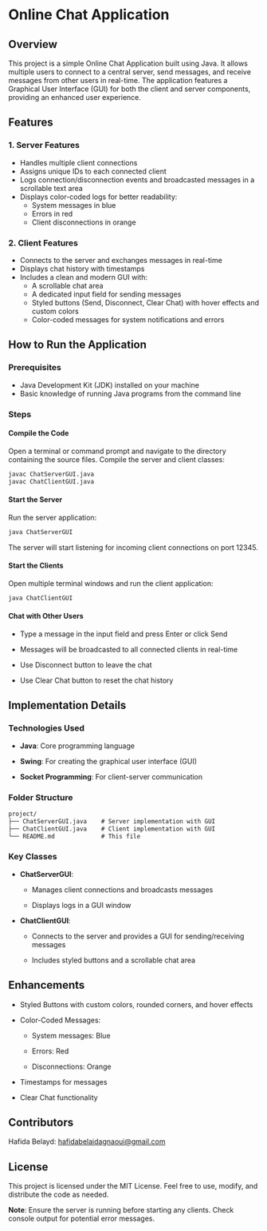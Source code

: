 # Online Chat Application

## Overview
This project is a simple Online Chat Application built using Java. It allows multiple users to connect to a central server, send messages, and receive messages from other users in real-time. The application features a Graphical User Interface (GUI) for both the client and server components, providing an enhanced user experience.

## Features

### 1. Server Features
- Handles multiple client connections
- Assigns unique IDs to each connected client
- Logs connection/disconnection events and broadcasted messages in a scrollable text area
- Displays color-coded logs for better readability:
  - System messages in blue
  - Errors in red
  - Client disconnections in orange

### 2. Client Features
- Connects to the server and exchanges messages in real-time
- Displays chat history with timestamps
- Includes a clean and modern GUI with:
  - A scrollable chat area
  - A dedicated input field for sending messages
  - Styled buttons (Send, Disconnect, Clear Chat) with hover effects and custom colors
  - Color-coded messages for system notifications and errors

## How to Run the Application

### Prerequisites
- Java Development Kit (JDK) installed on your machine
- Basic knowledge of running Java programs from the command line

### Steps

#### Compile the Code
Open a terminal or command prompt and navigate to the directory containing the source files. Compile the server and client classes:

```bash
javac ChatServerGUI.java
javac ChatClientGUI.java

```

#### Start the Server

Run the server application:

```bash
java ChatServerGUI

```


The server will start listening for incoming client connections on port 12345.

#### Start the Clients

Open multiple terminal windows and run the client application:

```bash
java ChatClientGUI

```


#### Chat with Other Users

*   Type a message in the input field and press Enter or click Send
    
*   Messages will be broadcasted to all connected clients in real-time
    
*   Use Disconnect button to leave the chat
    
*   Use Clear Chat button to reset the chat history
    

Implementation Details
----------------------

### Technologies Used

*   **Java**: Core programming language
    
*   **Swing**: For creating the graphical user interface (GUI)
    
*   **Socket Programming**: For client-server communication
    

### Folder Structure

```markdown
project/
├── ChatServerGUI.java    # Server implementation with GUI
├── ChatClientGUI.java    # Client implementation with GUI
└── README.md             # This file
```


### Key Classes

*   **ChatServerGUI**:
    
    *   Manages client connections and broadcasts messages
        
    *   Displays logs in a GUI window
        
*   **ChatClientGUI**:
    
    *   Connects to the server and provides a GUI for sending/receiving messages
        
    *   Includes styled buttons and a scrollable chat area
        

Enhancements
------------

*   Styled Buttons with custom colors, rounded corners, and hover effects
    
*   Color-Coded Messages:
    
    *   System messages: Blue
        
    *   Errors: Red
        
    *   Disconnections: Orange
        
*   Timestamps for messages
    
*   Clear Chat functionality
    

    

Contributors
------------

Hafida Belayd: hafidabelaidagnaoui@gmail.com

License
-------

This project is licensed under the MIT License. Feel free to use, modify, and distribute the code as needed.

**Note**: Ensure the server is running before starting any clients. Check console output for potential error messages.

